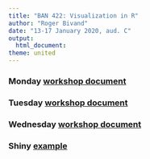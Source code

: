 ```yaml
---
title: "BAN 422: Visualization in R"
author: "Roger Bivand"
date: "13-17 January 2020, aud. C"
output: 
  html_document:
theme: united
---
```


### Monday [workshop document](https://rsbivand.github.io/BAN422_V20/ban422_v20_mon.html)

### Tuesday [workshop document](https://rsbivand.github.io/BAN422_V20/ban422_v20_tues.html)

### Wednesday [workshop document](https://rsbivand.github.io/BAN422_V20/ban422_v20_wed.html)

### Shiny [example](https://github.com/rsbivand/BAN422_V20/raw/master/shiny.zip)